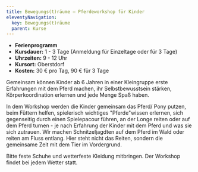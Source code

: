 ```yaml
---
title: Bewegungs(t)räume — Pferdeworkshop für Kinder
eleventyNavigation:
  key: Bewegungs(t)räume
  parent: Kurse
---
```

<!-- {{gallery>:ferien_}} -->

*  **Ferienprogramm**
*  **Kursdauer:** 1 - 3 Tage (Anmeldung für Einzeltage oder für 3 Tage)
*  **Uhrzeiten:** 9 - 12 Uhr
*  **Kursort:** Oberstdorf
*  **Kosten:** 30 € pro Tag, 90 € für 3 Tage

Gemeinsam können Kinder ab 6 Jahren in einer Kleingruppe erste Erfahrungen mit dem Pferd machen, ihr Selbstbewusstsein stärken, Körperkoordination erlernen und jede Menge Spaß haben.

In dem Workshop werden die Kinder gemeinsam das Pferd/ Pony putzen, beim Füttern helfen, spielerisch wichtiges "Pferde"wissen erlernen, sich gegenseitig durch einen Spielepacour führen, an der Longe reiten oder auf dem Pferd turnen - je nach Erfahrung der Kinder mit dem Pferd und was sie sich zutrauen. Wir machen Schnitzeljagdten auf dem Pferd im Wald oder reiten am Fluss entlang. Hier steht nicht das Reiten, sondern die gemeinsame Zeit mit dem Tier im Vordergrund.

Bitte feste Schuhe und wetterfeste Kleidung mitbringen. Der Workshop findet bei jedem Wetter statt.

